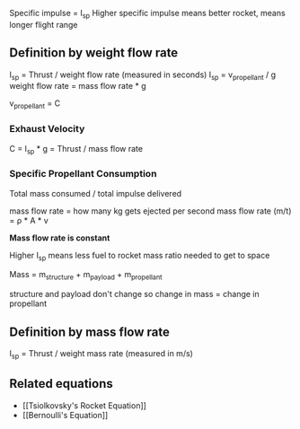 Specific impulse = I<sub>sp</sub>
Higher specific impulse means better rocket, means longer flight range

## Definition by weight flow rate
I<sub>sp</sub> = Thrust / weight flow rate (measured in seconds)
I<sub>sp</sub> = v<sub>propellant</sub> / g
weight flow rate = mass flow rate * g

v<sub>propellant</sub> = C

### Exhaust Velocity
C = I<sub>sp</sub> * g = Thrust / mass flow rate

### Specific Propellant Consumption
Total mass consumed / total impulse delivered

mass flow rate = how many kg gets ejected per second
mass flow rate (m/t) = ρ * A * v

**Mass flow rate is constant**

Higher I<sub>sp</sub> means less fuel to rocket mass ratio needed to get to space

Mass = m<sub>structure</sub> + m<sub>payload</sub> + m<sub>propellant</sub>

structure and payload don't change so change in mass = change in propellant

## Definition by mass flow rate
I<sub>sp</sub> = Thrust / weight mass rate (measured in m/s)

## Related equations
- [[Tsiolkovsky's Rocket Equation]]
- [[Bernoulli's Equation]]
